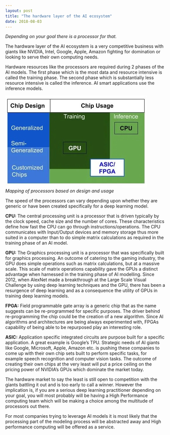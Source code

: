 ```yaml
---
layout: post
title: "The hardware layer of the AI ecosystem"
date: 2018-08-03
---
```

_Depending on your goal there is a processor for that._

The hardware layer of the AI ecosystem is a very competitive business with giants like NVIDIA, Intel, Google, Apple, Amazon fighting for domination or looking to serve their own computing needs.

Hardware resources like the processors are required during 2 phases of the AI models. The first phase which is the most data and resource intensive is called the training phase. The second phase which is substantially less resource intensive is called the inference. AI smart applications use the inference models.

![hard_layer_ecosystem_1.jpg](/assets/img/hard_layer_ecosystem_1.jpg)
        _Mapping of processors based on design and usage_

The speed of the processors can vary depending upon whether they are generic or have been created specifically for a deep learning model.

**CPU:** The central processing unit is a processor that is driven typically by the clock speed, cache size and the number of cores. These characteristics define how fast the CPU can go through instructions/operations. The CPU communicates with Input/Output devices and memory storage thus more suited in a computer than to do simple matrix calculations as required in the training phase of an AI model.

**GPU:** The Graphics processing unit is a processor that was specifically built for graphics processing. An outcome of catering to the gaming industry, the GPU does simple operations such as matrix calculations, but at a massive scale. This scale of matrix operations capability gave the GPUs a distinct advantage when harnessed in the training phase of AI modelling. Since 2012, when AlexNet made a breakthrough at the Large Scale Visual Challenge by using deep learning techniques and the GPU, there has been a resurgence of deep learning and as a consequence the utility of GPUs in training deep learning models.

**FPGA:** Field programmable gate array is a generic chip that as the name suggests can be re-programmed for specific purposes. The driver behind re-programming the chip could be the creation of a new algorithm. Since AI algorithms and architectures are being always experimented with, FPGAs capability of being able to be repurposed play an interesting role.

**ASIC:** Application specific integrated circuits are purpose built for a specific application. A great example is Google’s TPU. Strategic needs of AI giants like Google, Microsoft, Apple, Amazon etc. is pushing these companies to come up with their own chip sets built to perform specific tasks, for example speech recognition and computer vision tasks. The outcome of creating their own chips at the very least will put a price ceiling on the pricing power of NVIDIA’s GPUs which dominate the market today.

The hardware market to say the least is still open to competition with the giants battling it out and is too early to call a winner. However the implication is, if you are a serious deep learning practitioner depending on your goal, you will most probably will be having a High Performance computing team which will be making a choice among the multitude of processors out there.

For most companies trying to leverage AI models it is most likely that the processing part of the modeling process will be abstracted away and High performance computing will be offered as a service.